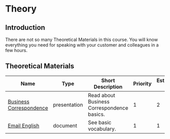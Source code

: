 # Theory

## Introduction

There are not so many Theoretical Materials in this course. You will
know everything you need for speaking with your customer and colleagues
in a few hours.

## Theoretical Materials

| Name                                                                          | Type         | Short Description                          | Priority | Estimation (h) |
| ----------------------------------------------------------------------------- | ------------ | ------------------------------------------ | -------- | -------------- |
| [Business Correspondence](https://1drv.ms/p/s!As8AujQS8DYUiKopZahg1Uc_vshBQQ) | presentation | Read about Business Correspondence basics. | 1        | 2              |
| [Email English](https://1drv.ms/w/s!As8AujQS8DYUiKoq5xm-IPcJEXZHDQ)           | document     | See basic vocabulary.                      | 1        | 1              |
